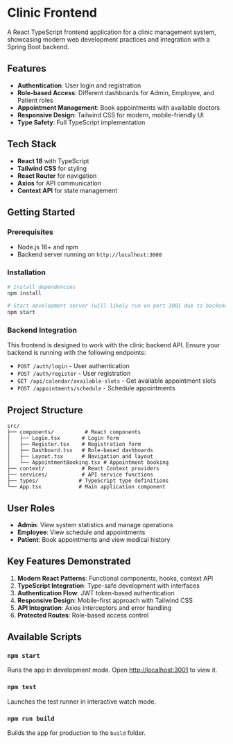 # Clinic Frontend

A React TypeScript frontend application for a clinic management system, showcasing modern web development practices and integration with a Spring Boot backend.

## Features

- **Authentication**: User login and registration
- **Role-based Access**: Different dashboards for Admin, Employee, and Patient roles
- **Appointment Management**: Book appointments with available doctors
- **Responsive Design**: Tailwind CSS for modern, mobile-friendly UI
- **Type Safety**: Full TypeScript implementation

## Tech Stack

- **React 18** with TypeScript
- **Tailwind CSS** for styling
- **React Router** for navigation
- **Axios** for API communication
- **Context API** for state management

## Getting Started

### Prerequisites

- Node.js 16+ and npm
- Backend server running on `http://localhost:3000`

### Installation

```bash
# Install dependencies
npm install

# Start development server (will likely run on port 3001 due to backend on 3000)
npm start
```

### Backend Integration

This frontend is designed to work with the clinic backend API. Ensure your backend is running with the following endpoints:

- `POST /auth/login` - User authentication
- `POST /auth/register` - User registration
- `GET /api/calendar/available-slots` - Get available appointment slots
- `POST /appointments/schedule` - Schedule appointments

## Project Structure

```
src/
├── components/          # React components
│   ├── Login.tsx       # Login form
│   ├── Register.tsx    # Registration form
│   ├── Dashboard.tsx   # Role-based dashboards
│   ├── Layout.tsx      # Navigation and layout
│   └── AppointmentBooking.tsx # Appointment booking
├── context/            # React Context providers
├── services/           # API service functions
├── types/             # TypeScript type definitions
└── App.tsx            # Main application component
```

## User Roles

- **Admin**: View system statistics and manage operations
- **Employee**: View schedule and appointments
- **Patient**: Book appointments and view medical history

## Key Features Demonstrated

1. **Modern React Patterns**: Functional components, hooks, context API
2. **TypeScript Integration**: Type-safe development with interfaces
3. **Authentication Flow**: JWT token-based authentication
4. **Responsive Design**: Mobile-first approach with Tailwind CSS
5. **API Integration**: Axios interceptors and error handling
6. **Protected Routes**: Role-based access control

## Available Scripts

### `npm start`
Runs the app in development mode. Open [http://localhost:3001](http://localhost:3001) to view it.

### `npm test`
Launches the test runner in interactive watch mode.

### `npm run build`
Builds the app for production to the `build` folder.

